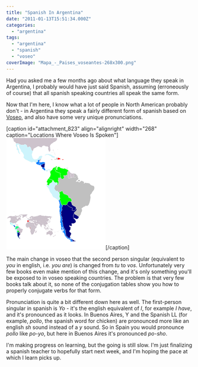 ```yaml
---
title: "Spanish In Argentina"
date: "2011-01-13T15:51:34.000Z"
categories: 
  - "argentina"
tags: 
  - "argentina"
  - "spanish"
  - "voseo"
coverImage: "Mapa_-_Paises_voseantes-268x300.png"
---
```


Had you asked me a few months ago about what language they speak in Argentina, I probably would have just said Spanish, assuming (erroneously of course) that all spanish speaking countries all speak the same form.

Now that I'm here, I know what a lot of people in North American probably don't - in Argentina they speak a fairly different form of spanish based on [Voseo](http://en.wikipedia.org/wiki/Voseo), and also have some very unique pronunciations.

\[caption id="attachment\_823" align="alignright" width="268" caption="Locations Where Voseo Is Spoken"\][![](images/Mapa_-_Paises_voseantes-268x300.png "Voseo Locations")](http://www.migratorynerd.com/wordpress/wp-content/uploads/2011/01/Mapa_-_Paises_voseantes.png)\[/caption\]

The main change in voseo that the second person singular (equivalent to _you_ in english, i.e. _you are_) is changed from _tu_ to _vos_. Unfortunately very few books even make mention of this change, and it's only something you'll be exposed to in voseo speaking countries. The problem is that very few books talk about it, so none of the conjugation tables show you how to properly conjugate verbs for that form.

Pronunciation is quite a bit different down here as well. The first-person singular in spanish is _Yo_ - it's the english equivalent of _I_, for example _I have_, and it's pronounced as it looks. In Buenos Aires, Y and the Spanish LL (for example, _pollo_, the spanish word for chicken) are pronounced more like an english _sh_ sound instead of a _y_ sound. So in Spain you would pronounce _pollo_ like _po-yo_, but here in Buenos Aires it's pronounced _po-sho_.

I'm making progress on learning, but the going is still slow. I'm just finalizing a spanish teacher to hopefully start next week, and I'm hoping the pace at which I learn picks up.
